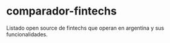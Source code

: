 # comparador-fintechs
Listado open source de fintechs que operan en argentina y sus funcionalidades.
